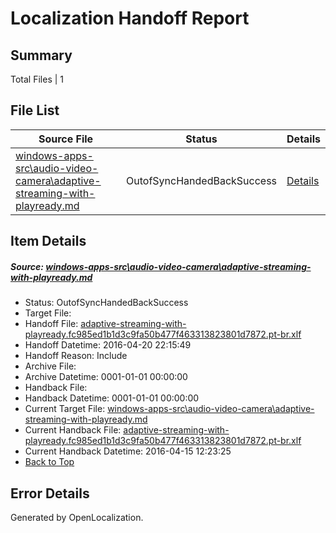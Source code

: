 # <a name='report-top'></a> Localization Handoff Report

## Summary
 Total Files | 1

## File List
 Source File | Status | Details 
 ----------- | ------ | ------- 
 [windows-apps-src\audio-video-camera\adaptive-streaming-with-playready.md](https://github.com/Microsoft/windows-apps/blob/f1c0513dd8ef004c2f686e098b54b5e163f08330/windows-apps-src/audio-video-camera/adaptive-streaming-with-playready.md) | OutofSyncHandedBackSuccess | [Details](#4d31e180dc3e92177f945f1157ae4ebc9cd76797124)

## Item Details
##### <a name='4d31e180dc3e92177f945f1157ae4ebc9cd76797124'></a> Source: [windows-apps-src\audio-video-camera\adaptive-streaming-with-playready.md](https://github.com/Microsoft/windows-apps/blob/f1c0513dd8ef004c2f686e098b54b5e163f08330/windows-apps-src/audio-video-camera/adaptive-streaming-with-playready.md)
* Status: OutofSyncHandedBackSuccess
* Target File: 
* Handoff File: [adaptive-streaming-with-playready.fc985ed1b1d3c9fa50b477f463313823801d7872.pt-br.xlf](https://github.com/Microsoft/WDG.handoff/blob/9fb8bbdfa90d51a042db29f15f09a2d0b4025f3e/ol-handoff/Microsoft/windows-apps.pt-br/master/adaptive-streaming-with-playready.fc985ed1b1d3c9fa50b477f463313823801d7872.pt-br.xlf)
* Handoff Datetime: 2016-04-20 22:15:49
* Handoff Reason: Include
* Archive File: 
* Archive Datetime: 0001-01-01 00:00:00
* Handback File: 
* Handback Datetime: 0001-01-01 00:00:00
* Current Target File: [windows-apps-src\audio-video-camera\adaptive-streaming-with-playready.md](https://github.com/Microsoft/windows-apps.pt-br/blob/149c863f61fcc324db3e3dea8782e6276b20d1c2/windows-apps-src/audio-video-camera/adaptive-streaming-with-playready.md)
* Current Handback File: [adaptive-streaming-with-playready.fc985ed1b1d3c9fa50b477f463313823801d7872.pt-br.xlf](https://github.com/Microsoft/WDG.handback/blob/18f7494fe80578448c47b9ba618e4f4ad7301261/ol-handback/Microsoft/windows-apps.pt-br/master/adaptive-streaming-with-playready.fc985ed1b1d3c9fa50b477f463313823801d7872.pt-br.xlf)
* Current Handback Datetime: 2016-04-15 12:23:25
* [Back to Top](#report-top)


## Error Details

Generated by OpenLocalization.

